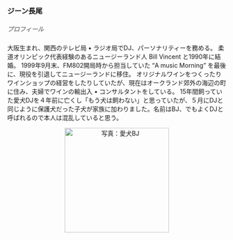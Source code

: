 ### ジーン長尾　
##### <font color="gray">プロフィール</font>
大阪生まれ、関西のテレビ局 • ラジオ局でDJ、パーソナリティーを務める。
柔道オリンピック代表経験のあるニュージーランド人 Bill Vincent と1990年に結婚。
1999年9月末、FM802開局時から担当していた “A music Morning” を最後に、現役を引退してニュージーランドに移住。
オリジナルワインをつくったりワインショップの経営をしたりしていたが、現在はオークランド郊外の海辺の町に住み、夫婦でワインの輸出入 • コンサルタントをしている。
15年間飼っていた愛犬DJを４年前に亡くし「もう犬は飼わない」と思っていたが、５月にDJと同じように保護犬だった子犬が家族に加わりました。名前はBJ、でもよくDJと呼ばれるので本人は混乱していると思う。
<div style="text-align:center"><img src="/images/bio-BJ.jpg" width=240 alt="写真：愛犬BJ" /></div>
